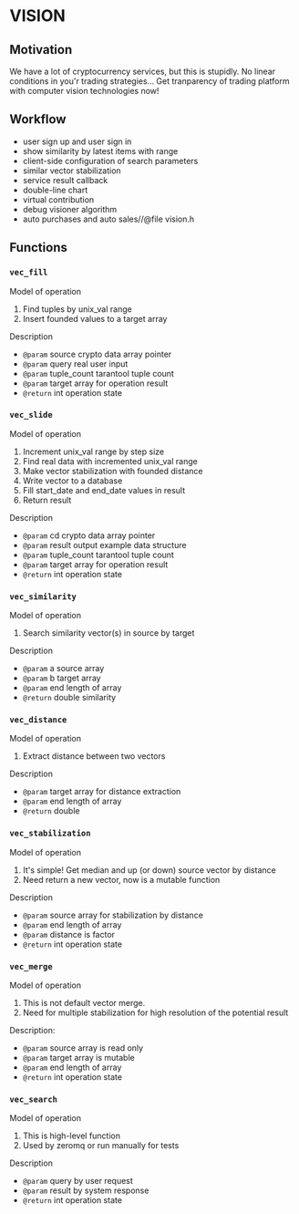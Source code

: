 # VISION

## Motivation
We have a lot of cryptocurrency services, but this is stupidly. No linear conditions in you'r trading strategies...
Get tranparency of trading platform with computer vision technologies now!

## Workflow
-   user sign up and user sign in
-   show similarity by latest items with range
-   client-side configuration of search parameters
-   similar vector stabilization
-   service result callback
-   double-line chart
-   virtual contribution
-   debug visioner algorithm
-   auto purchases and auto sales//@file vision.h

## Functions

### `vec_fill`
Model of operation
1. Find tuples by unix_val range
2. Insert founded values to a target array

Description
- `@param` source crypto data array pointer
- `@param` query real user input
- `@param` tuple_count tarantool tuple count
- `@param` target array for operation result
- `@return` int operation state

### `vec_slide`
Model of operation
1. Increment unix_val range by step size
2. Find real data with incremented unix_val range
3. Make vector stabilization with founded distance
4. Write vector to a database
5. Fill start_date and end_date values in result
6. Return result
 
Description
- `@param` cd crypto data array pointer
- `@param` result output example data structure
- `@param` tuple_count tarantool tuple count 
- `@param` target array for operation result
- `@return` int operation state

### `vec_similarity`
Model of operation
1. Search similarity vector(s) in source by target

Description
- `@param` a source array
- `@param` b target array
- `@param` end length of array
- `@return` double similarity

### `vec_distance`
Model of operation
1. Extract distance between two vectors

Description
- `@param` target array for distance extraction
- `@param` end length of array
- `@return` double 

### `vec_stabilization`
Model of operation
1. It's simple! Get median and up (or down) source vector by distance
2. Need return a new vector, now is a mutable function

Description
- `@param` source array for stabilization by distance
- `@param` end length of array
- `@param` distance is factor
- `@return` int operation state

### `vec_merge`
Model of operation
1. This is not default vector merge. 
2. Need for multiple stabilization for high resolution of the potential result 

Description:
- `@param` source array is read only
- `@param` target array is mutable
- `@param` end length of array
- `@return` int operation state

### `vec_search`
Model of operation
1. This is high-level function
2. Used by zeromq or run manually for tests

Description
- `@param` query by user request
- `@param` result by system response
- `@return` int operation state
